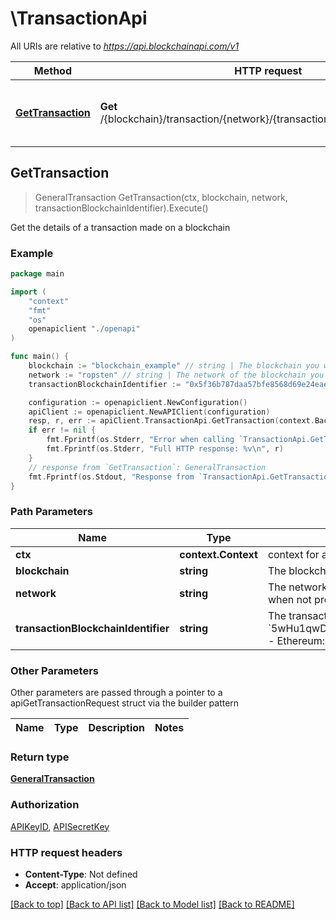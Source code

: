 # \TransactionApi

All URIs are relative to *https://api.blockchainapi.com/v1*

Method | HTTP request | Description
------------- | ------------- | -------------
[**GetTransaction**](TransactionApi.md#GetTransaction) | **Get** /{blockchain}/transaction/{network}/{transaction_blockchain_identifier} | Get the details of a transaction made on a blockchain



## GetTransaction

> GeneralTransaction GetTransaction(ctx, blockchain, network, transactionBlockchainIdentifier).Execute()

Get the details of a transaction made on a blockchain



### Example

```go
package main

import (
    "context"
    "fmt"
    "os"
    openapiclient "./openapi"
)

func main() {
    blockchain := "blockchain_example" // string | The blockchain you want to use 
    network := "ropsten" // string | The network of the blockchain you selected  - Solana: `devnet`, `mainnet-beta` - Ethereum: `ropsten`, `mainnet`  Defaults when not provided (not applicable to path parameters): - Solana: `devnet` - Ethereum: `ropsten`
    transactionBlockchainIdentifier := "0x5f36b787daa57bfe8568d69e24eae54ccb00720c6edfc826bd4a7b19c525eef4" // string | The transaction signature of the transaction.  Examples: - Solana: `5wHu1qwD7q5ifaN5nwdcDqNFo53GJqa7nLp2BeeEpcHCusb4GzARz4GjgzsEHMkBMgCJMGa6GSQ1VG96Exv8kt2W` - Ethereum: `0x5f36b787daa57bfe8568d69e24eae54ccb00720c6edfc826bd4a7b19c525eef4`

    configuration := openapiclient.NewConfiguration()
    apiClient := openapiclient.NewAPIClient(configuration)
    resp, r, err := apiClient.TransactionApi.GetTransaction(context.Background(), blockchain, network, transactionBlockchainIdentifier).Execute()
    if err != nil {
        fmt.Fprintf(os.Stderr, "Error when calling `TransactionApi.GetTransaction``: %v\n", err)
        fmt.Fprintf(os.Stderr, "Full HTTP response: %v\n", r)
    }
    // response from `GetTransaction`: GeneralTransaction
    fmt.Fprintf(os.Stdout, "Response from `TransactionApi.GetTransaction`: %v\n", resp)
}
```

### Path Parameters


Name | Type | Description  | Notes
------------- | ------------- | ------------- | -------------
**ctx** | **context.Context** | context for authentication, logging, cancellation, deadlines, tracing, etc.
**blockchain** | **string** | The blockchain you want to use  | 
**network** | **string** | The network of the blockchain you selected  - Solana: &#x60;devnet&#x60;, &#x60;mainnet-beta&#x60; - Ethereum: &#x60;ropsten&#x60;, &#x60;mainnet&#x60;  Defaults when not provided (not applicable to path parameters): - Solana: &#x60;devnet&#x60; - Ethereum: &#x60;ropsten&#x60; | 
**transactionBlockchainIdentifier** | **string** | The transaction signature of the transaction.  Examples: - Solana: &#x60;5wHu1qwD7q5ifaN5nwdcDqNFo53GJqa7nLp2BeeEpcHCusb4GzARz4GjgzsEHMkBMgCJMGa6GSQ1VG96Exv8kt2W&#x60; - Ethereum: &#x60;0x5f36b787daa57bfe8568d69e24eae54ccb00720c6edfc826bd4a7b19c525eef4&#x60; | 

### Other Parameters

Other parameters are passed through a pointer to a apiGetTransactionRequest struct via the builder pattern


Name | Type | Description  | Notes
------------- | ------------- | ------------- | -------------




### Return type

[**GeneralTransaction**](GeneralTransaction.md)

### Authorization

[APIKeyID](../README.md#APIKeyID), [APISecretKey](../README.md#APISecretKey)

### HTTP request headers

- **Content-Type**: Not defined
- **Accept**: application/json

[[Back to top]](#) [[Back to API list]](../README.md#documentation-for-api-endpoints)
[[Back to Model list]](../README.md#documentation-for-models)
[[Back to README]](../README.md)

